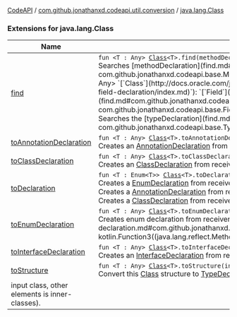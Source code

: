 [CodeAPI](../../index.md) / [com.github.jonathanxd.codeapi.util.conversion](../index.md) / [java.lang.Class](.)

### Extensions for java.lang.Class

| Name | Summary |
|---|---|
| [find](find.md) | `fun <T : Any> `[`Class`](http://docs.oracle.com/javase/6/docs/api/java/lang/Class.html)`<T>.find(methodDeclaration: `[`MethodDeclaration`](../../com.github.jonathanxd.codeapi.base/-method-declaration/index.md)`): `[`Method`](http://docs.oracle.com/javase/6/docs/api/java/lang/reflect/Method.html)`?`<br>Searches [methodDeclaration](find.md#com.github.jonathanxd.codeapi.util.conversion$find(java.lang.Class((com.github.jonathanxd.codeapi.util.conversion.find.T)), com.github.jonathanxd.codeapi.base.MethodDeclaration)/methodDeclaration) in this [Class](http://docs.oracle.com/javase/6/docs/api/java/lang/Class.html).`fun <T : Any> `[`Class`](http://docs.oracle.com/javase/6/docs/api/java/lang/Class.html)`<T>.find(fieldDeclaration: `[`FieldDeclaration`](../../com.github.jonathanxd.codeapi.base/-field-declaration/index.md)`): `[`Field`](http://docs.oracle.com/javase/6/docs/api/java/lang/reflect/Field.html)`?`<br>Searches [fieldDeclaration](find.md#com.github.jonathanxd.codeapi.util.conversion$find(java.lang.Class((com.github.jonathanxd.codeapi.util.conversion.find.T)), com.github.jonathanxd.codeapi.base.FieldDeclaration)/fieldDeclaration) in this [Class](http://docs.oracle.com/javase/6/docs/api/java/lang/Class.html).`fun <T : Any> `[`Class`](http://docs.oracle.com/javase/6/docs/api/java/lang/Class.html)`<T>.find(typeDeclaration: `[`TypeDeclaration`](../../com.github.jonathanxd.codeapi.base/-type-declaration/index.md)`): `[`Class`](http://docs.oracle.com/javase/6/docs/api/java/lang/Class.html)`<*>?`<br>Searches the [typeDeclaration](find.md#com.github.jonathanxd.codeapi.util.conversion$find(java.lang.Class((com.github.jonathanxd.codeapi.util.conversion.find.T)), com.github.jonathanxd.codeapi.base.TypeDeclaration)/typeDeclaration) in this [Class](http://docs.oracle.com/javase/6/docs/api/java/lang/Class.html). |
| [toAnnotationDeclaration](to-annotation-declaration.md) | `fun <T : Any> `[`Class`](http://docs.oracle.com/javase/6/docs/api/java/lang/Class.html)`<T>.toAnnotationDeclaration(): `[`AnnotationDeclaration`](../../com.github.jonathanxd.codeapi.base/-annotation-declaration/index.md)<br>Creates an [AnnotationDeclaration](../../com.github.jonathanxd.codeapi.base/-annotation-declaration/index.md) from receiver [Class](http://docs.oracle.com/javase/6/docs/api/java/lang/Class.html). |
| [toClassDeclaration](to-class-declaration.md) | `fun <T : Any> `[`Class`](http://docs.oracle.com/javase/6/docs/api/java/lang/Class.html)`<T>.toClassDeclaration(): `[`ClassDeclaration`](../../com.github.jonathanxd.codeapi.base/-class-declaration/index.md)<br>Creates an [ClassDeclaration](../../com.github.jonathanxd.codeapi.base/-class-declaration/index.md) from receiver [Class](http://docs.oracle.com/javase/6/docs/api/java/lang/Class.html). |
| [toDeclaration](to-declaration.md) | `fun <T : Enum<T>> `[`Class`](http://docs.oracle.com/javase/6/docs/api/java/lang/Class.html)`<T>.toDeclaration(): `[`EnumDeclaration`](../../com.github.jonathanxd.codeapi.base/-enum-declaration/index.md)<br>Creates a [EnumDeclaration](../../com.github.jonathanxd.codeapi.base/-enum-declaration/index.md) from receiver [Enum](#) class.`fun `[`Class`](http://docs.oracle.com/javase/6/docs/api/java/lang/Class.html)`<`[`Annotation`](../../com.github.jonathanxd.codeapi.base/-annotation/index.md)`>.toDeclaration(): `[`AnnotationDeclaration`](../../com.github.jonathanxd.codeapi.base/-annotation-declaration/index.md)<br>Creates a [AnnotationDeclaration](../../com.github.jonathanxd.codeapi.base/-annotation-declaration/index.md) from receiver [Annotation](../../com.github.jonathanxd.codeapi.base/-annotation/index.md) class.`fun <T : Any> `[`Class`](http://docs.oracle.com/javase/6/docs/api/java/lang/Class.html)`<T>.toDeclaration(): `[`TypeDeclaration`](../../com.github.jonathanxd.codeapi.base/-type-declaration/index.md)<br>Creates a [ClassDeclaration](../../com.github.jonathanxd.codeapi.base/-class-declaration/index.md) from receiver [Class](http://docs.oracle.com/javase/6/docs/api/java/lang/Class.html) class. |
| [toEnumDeclaration](to-enum-declaration.md) | `fun <T : Any> `[`Class`](http://docs.oracle.com/javase/6/docs/api/java/lang/Class.html)`<T>.toEnumDeclaration(nameProvider: (`[`Method`](http://docs.oracle.com/javase/6/docs/api/java/lang/reflect/Method.html)`, Int, `[`Parameter`](http://docs.oracle.com/javase/6/docs/api/java/lang/reflect/Parameter.html)`) -> String = { m, i, _ -> m.parameterNames[i] }): `[`EnumDeclaration`](../../com.github.jonathanxd.codeapi.base/-enum-declaration/index.md)<br>Creates enum declaration from receiver [Class](http://docs.oracle.com/javase/6/docs/api/java/lang/Class.html) using parameter name provider: [nameProvider](to-enum-declaration.md#com.github.jonathanxd.codeapi.util.conversion$toEnumDeclaration(java.lang.Class((com.github.jonathanxd.codeapi.util.conversion.toEnumDeclaration.T)), kotlin.Function3((java.lang.reflect.Method, kotlin.Int, java.lang.reflect.Parameter, kotlin.String)))/nameProvider). |
| [toInterfaceDeclaration](to-interface-declaration.md) | `fun <T : Any> `[`Class`](http://docs.oracle.com/javase/6/docs/api/java/lang/Class.html)`<T>.toInterfaceDeclaration(): `[`InterfaceDeclaration`](../../com.github.jonathanxd.codeapi.base/-interface-declaration/index.md)<br>Creates an [InterfaceDeclaration](../../com.github.jonathanxd.codeapi.base/-interface-declaration/index.md) from receiver [Class](http://docs.oracle.com/javase/6/docs/api/java/lang/Class.html). |
| [toStructure](to-structure.md) | `fun <T : Any> `[`Class`](http://docs.oracle.com/javase/6/docs/api/java/lang/Class.html)`<T>.toStructure(includeFields: Boolean = true, includeMethods: Boolean = true, includeSubClasses: Boolean = true): List<`[`TypeDeclaration`](../../com.github.jonathanxd.codeapi.base/-type-declaration/index.md)`>`<br>Convert this [Class](http://docs.oracle.com/javase/6/docs/api/java/lang/Class.html) structure to [TypeDeclaration](../../com.github.jonathanxd.codeapi.base/-type-declaration/index.md)s (first element is the
input class, other elements is inner-classes). |
